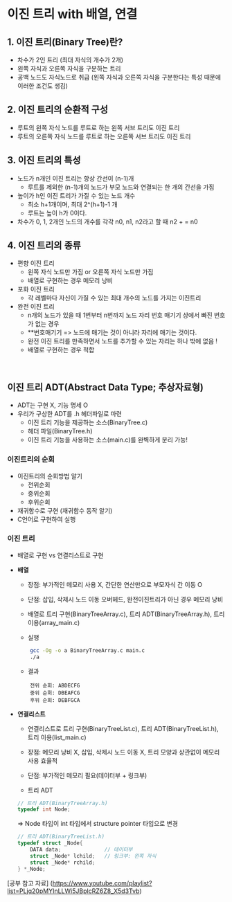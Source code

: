 # 이진 트리 with 배열, 연결 
## 1. 이진 트리(Binary Tree)란?
- 차수가 2인 트리 (최대 자식의 개수가 2개)
- 왼쪽 자식과 오른쪽 자식을 구분하는 트리
- 공백 노드도 자식노드로 취급 (왼쪽 자식과 오른쪽 자식을 구분한다는 특성 때문에 이러한 조건도 생김)

## 2. 이진 트리의 순환적 구성
- 루트의 왼쪽 자식 노드를 루트로 하는 왼쪽 서브 트리도 이진 트리
- 루트의 오른쪽 자식 노드를 루트로 하는 오른쪽 서브 트리도 이진 트리

## 3. 이진 트리의 특성
- 노드가 n개인 이진 트리는 항상 간선이 (n-1)개
    - 루트를 제외한 (n-1)개의 노드가 부모 노드와 연결되는 한 개의 간선을 가짐
- 높이가 h인 이진 트리가 가질 수 있는 노드 개수 
    - 최소 h+1개이며, 최대 2^(h+1)-1 개
    - 루트는 높이 h가 0이다. 
- 차수가 0, 1, 2개인 노드의 개수를 각각 n0, n1, n2라고 할 때 n2 + = n0

## 4. 이진 트리의 종류
- 편향 이진 트리
    - 왼쪽 자식 노드만 가짐 or 오른쪽 자식 노드만 가짐
    - 배열로 구현하는 경우 메모리 낭비
- 포화 이진 트리
    - 각 레벨마다 자신이 가질 수 있는 최대 개수의 노드를 가지는 이진트리
- 완전 이진 트리
    - n개의 노드가 있을 때 1번부터 n번까지 노드 자리 번호 매기기 상에서 빠진 번호가 없는 경우
    - **번호매기기 => 노드에 매기는 것이 아니라 자리에 매기는 것이다. 
    - 완전 이진 트리를 만족하면서 노드를 추가할 수 있는 자리는 하나 밖에 없음 !
    - 배열로 구현하는 경우 적합

<br>

## 이진 트리 ADT(Abstract Data Type; 추상자료형)
- ADT는 구현 X, 기능 명세 O
- 우리가 구상한 ADT를 .h 헤더파일로 마련
    - 이진 트리 기능을 제공하는 소스(BinaryTree.c)
    - 헤더 파일(BinaryTree.h)
    - 이진 트리 기능을 사용하는 소스(main.c)를 완벽하게 분리 가능!

### 이진트리의 순회
- 이진트리의 순회방법 알기
    - 전위순회
    - 중위순회
    - 후위순회
- 재귀함수로 구현 (재귀함수 동작 알기)
- C언어로 구현하여 실행

### 이진 트리
- 배열로 구현 vs 연결리스트로 구현
- **배열**
    - 장점: 부가적인 메모리 사용 X, 간단한 연산만으로 부모자식 간 이동 O
    - 단점: 삽입, 삭제시 노드 이동 오버헤드, 완전이진트리가 아닌 경우 메모리 낭비
    - 배열로 트리 구현(BinaryTreeArray.c), 트리 ADT(BinaryTreeArray.h), 트리 이용(array_main.c)

    - 실행 
    ```bash
        gcc -Og -o a BinaryTreeArray.c main.c
        ./a
    ```
    - 결과
    ```
        전위 순회: ABDECFG
        중위 순회: DBEAFCG
        후위 순회: DEBFGCA
    ```
    
- **연결리스트**
    - 연결리스트로 트리 구현(BinaryTreeList.c), 트리 ADT(BinaryTreeList.h), 트리 이용(list_main.c)
    - 장점: 메모리 낭비 X, 삽입, 삭제시 노드 이동 X, 트리 모양과 상관없이 메모리 사용 효율적
    - 단점: 부가적인 메모리 필요(데이터부 + 링크부)

    - 트리 ADT 
    ```c
    // 트리 ADT(BinaryTreeArray.h)
    typedef int Node;
    ```
    => Node 타입이 int 타입에서 structure pointer 타입으로 변경
    ```c
    // 트리 ADT(BinaryTreeList.h)
    typedef struct _Node{
        DATA data;              // 데이터부 
        struct _Node* lchild;   // 링크부: 왼쪽 자식 
        struct _Node* rchild;
    } *_Node;
    ```

[공부 참고 자료] (https://www.youtube.com/playlist?list=PLjq20pMYInLLWi5JBplcRZ6Z8_X5d3Tvb) 

